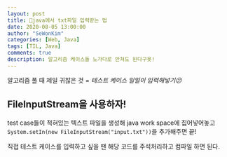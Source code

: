 ```yaml
---
layout: post
title: 💾java에서 txt파일 입력받는 법
date: 2020-08-05 13:00:00
author: "SeWonKim"
categories: [Web, Java]
tags: [TIL, Java]
comments: true
description: 알고리즘 케이스들 노가다로 안쳐도 된다구욧!
---
```


알고리즘 풀 때 제일 귀찮은 것 = _테스트 케이스 일일이 입력해넣기😕_

## FileInputStream을 사용하자!

test case들이 적혀있는 텍스트 파일을 생성해 java work space에 집어넣어놓고  
`System.setIn(new FileInputStream("input.txt"))`을 추가해주면 끝!

직접 테스트 케이스를 입력하고 싶을 땐 해당 코드를 주석처리하고 컴파일 하면 된다.
